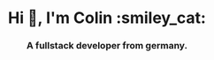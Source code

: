 <h1 align="center">Hi 👋, I'm Colin :smiley_cat:</h1>
<h3 align="center">A fullstack developer from germany.</h3>
